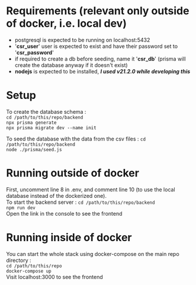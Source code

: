 # Requirements (relevant only outside of docker, i.e. local dev)
- postgresql is expected to be running on localhost:5432
- '**csr_user**' user is expected to exist and have their password set to '**csr_password**'
- if required to create a db before seeding, name it '**csr_db**' (prisma will create the database anyway if it doesn't exist)
- **nodejs** is expected to be installed, **_I used v21.2.0 while developing this_**

# Setup
To create the database schema :  
```cd /path/to/this/repo/backend```  
```npx prisma generate```  
```npx prisma migrate dev --name init```  

To seed the database with the data from the csv files :
``cd /path/to/this/repo/backend``  
``node ./prisma/seed.js``  

# Running outside of docker
First, uncomment line 8 in .env, and comment line 10 (to use the local database instead of the dockerized one).  
To start the backend server :
``cd /path/to/this/repo/backend``  
``npm run dev``  
Open the link in the console to see the frontend

# Running inside of docker
You can start the whole stack using docker-compose on the main repo directory :  
```cd /path/to/this/repo```  
```docker-compose up```  
Visit localhost:3000 to see the frontend
